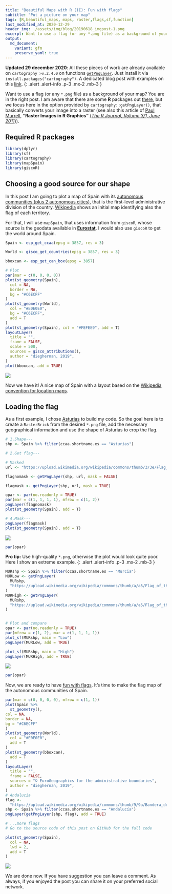 ```yaml
---
title: "Beautiful Maps with R (II): Fun with flags"
subtitle: "Put a picture on your map"
tags: [R,beautiful_maps, maps, raster,flags,sf,function]
last_modified_at: 2020-12-29
header_img: ./assets/img/blog/20190618_imgpost-1.png
excerpt: Want to use a flag (or any *.png file) as a background of your map? You are in the right post.
output: 
  md_document:
    variant: gfm
    preserve_yaml: true
---
```


**Updated 29 december 2020**: All these pieces of work are already
available on `cartography >v.2.4.0` on functions
[`getPngLayer`](http://riatelab.github.io/cartography/docs/reference/getPngLayer.html).
Just install it via `install.packages("cartography")`. A dedicated blog
post with examples on this [link](../202002_cartography1). 
{: .alert .alert-info .p-3 .mx-2 .mb-3 }

Want to use a flag (or any `*.png` file) as a background of your map?
You are in the right post. I am aware that there are some **R** packages
out [there](https://github.com/RobertMyles/flagfillr), but we focus here
in the option provided by `cartography::getPngLayer()`, that basically
converts your image into a raster (see also this article of [Paul
Murrell](https://www.stat.auckland.ac.nz/people/pmur002), **“Raster
Images in R Graphics”** [(*The R Journal, Volume 3/1, June
2011*)](https://journal.r-project.org/archive/2011/RJ-2011-008/RJ-2011-008.pdf)).

## Required R packages

``` r
library(dplyr)
library(sf)
library(cartography)
library(mapSpain)
library(giscoR)
```

## Choosing a good source for our shape

In this post I am going to plot a map of Spain with its [autonomous
communities (plus 2 autonomous
cities)](https://en.wikipedia.org/wiki/Autonomous_communities_of_Spain),
that is the first-level administrative division of the country.
[Wikipedia](https://en.wikipedia.org/wiki/Autonomous_communities_of_Spain)
shows an initial map identifying also the flag of each territory.

For that, I will use `mapSpain`, that uses information from `giscoR`,
whose source is the geodata available in
[**Eurostat**](https://ec.europa.eu/eurostat). I would also use `giscoR`
to get the world around Spain.

``` r
Spain <- esp_get_ccaa(epsg = 3857, res = 3)

World <- gisco_get_countries(epsg = 3857, res = 3)

bboxcan <- esp_get_can_box(epsg = 3857)

# Plot
par(mar = c(0, 0, 0, 0))
plot(st_geometry(Spain),
  col = NA,
  border = NA,
  bg = "#C6ECFF"
)
plot(st_geometry(World),
  col = "#E0E0E0",
  bg = "#C6ECFF",
  add = T
)
plot(st_geometry(Spain), col = "#FEFEE9", add = T)
layoutLayer(
  title = "",
  frame = FALSE,
  scale = 500,
  sources = gisco_attributions(),
  author = "dieghernan, 2019",
)
plot(bboxcan, add = TRUE)
```

![](../assets/img/blog/20190618_preparing-1.png)<!-- -->

Now we have it! A nice map of Spain with a layout based on the
[Wikipedia convention for location
maps](https://en.wikipedia.org/wiki/Wikipedia:WikiProject_Maps/Conventions/Location_maps).

## Loading the flag

As a first example, I chose
[Asturias](https://en.wikipedia.org/wiki/Asturias) to build my code. So
the goal here is to create a `RasterBrick` from the desired `*.png`
file, add the necessary geographical information and use the shape of
Asturias to crop the flag.

``` r
# 1.Shape---
shp <- Spain %>% filter(ccaa.shortname.es == "Asturias")

# 2.Get flag---

# Masked
url <- "https://upload.wikimedia.org/wikipedia/commons/thumb/3/3e/Flag_of_Asturias.svg/800px-Flag_of_Asturias.svg.png"

flagnomask <- getPngLayer(shp, url, mask = FALSE)

flagmask <- getPngLayer(shp, url, mask = TRUE)

opar <- par(no.readonly = TRUE)
par(mar = c(1, 1, 1, 1), mfrow = c(1, 2))
pngLayer(flagnomask)
plot(st_geometry(Spain), add = T)

# 4.Mask---
pngLayer(flagmask)
plot(st_geometry(Spain), add = T)
```

![](../assets/img/blog/20190618_Asturias-1.png)<!-- -->

``` r
par(opar)
```

<i class="fa fa-star"></i> **Pro tip:** Use high-quality `*.png`,
otherwise the plot would look quite poor. Here I show an extreme
example. 
{: .alert .alert-info .p-3 .mx-2 .mb-3 }

``` r
MURshp <- Spain %>% filter(ccaa.shortname.es == "Murcia")
MURLow <- getPngLayer(
  MURshp,
  "https://upload.wikimedia.org/wikipedia/commons/thumb/a/a5/Flag_of_the_Region_of_Murcia.svg/100px-Flag_of_the_Region_of_Murcia.svg.png"
)
MURHigh <- getPngLayer(
  MURshp,
  "https://upload.wikimedia.org/wikipedia/commons/thumb/a/a5/Flag_of_the_Region_of_Murcia.svg/1200px-Flag_of_the_Region_of_Murcia.svg.png"
)


# Plot and compare
opar <- par(no.readonly = TRUE)
par(mfrow = c(1, 2), mar = c(1, 1, 1, 1))
plot_sf(MURshp, main = "Low")
pngLayer(MURLow, add = TRUE)

plot_sf(MURshp, main = "High")
pngLayer(MURHigh, add = TRUE)
```

![](../assets/img/blog/20190618_svg-1.png)<!-- -->

``` r
par(opar)
```

Now, we are ready to have [fun with
flags](https://the-big-bang-theory.com/fun_with_flags/). It’s time to
make the flag map of the autonomous communities of Spain.

``` r
par(mar = c(0, 0, 0, 0), mfrow = c(1, 1))
plot(Spain %>%
  st_geometry(),
col = NA,
border = NA,
bg = "#C6ECFF"
)
plot(st_geometry(World),
  col = "#E0E0E0",
  add = T
)
plot(st_geometry(bboxcan),
  add = T
)
layoutLayer(
  title = "",
  frame = FALSE,
  sources = "© EuroGeographics for the administrative boundaries",
  author = "dieghernan, 2019",
)
# Andalucia
flag <-
  "https://upload.wikimedia.org/wikipedia/commons/thumb/9/9a/Bandera_de_Andalucia.svg/1000px-Bandera_de_Andalucia.svg.png"
shp <- Spain %>% filter(ccaa.shortname.es == "Andalucía")
pngLayer(getPngLayer(shp, flag), add = TRUE)

# ...more flags
# Go to the source code of this post on GitHub for the full code

plot(st_geometry(Spain),
  col = NA,
  lwd = 2,
  add = T
)
```

![](../assets/img/blog/20190618_allCCAA-1.png)<!-- -->

We are done now. If you have suggestion you can leave a comment. As
always, if you enjoyed the post you can share it on your preferred
social network.
